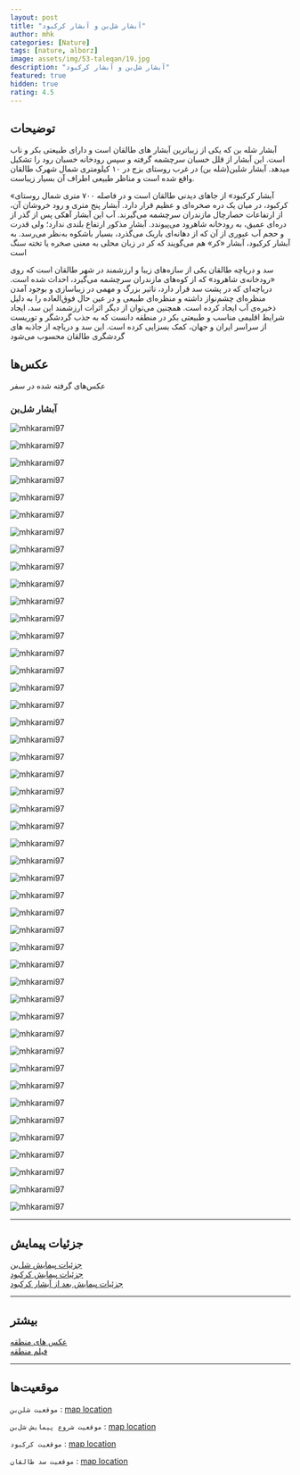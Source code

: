 ```yaml
---
layout: post
title: "آبشار شل‌بن و آبشار کرکبود"
author: mhk
categories: [Nature]
tags: [nature, alborz]
image: assets/img/53-taleqan/19.jpg
description: "آبشار شل‌بن و آبشار کرکبود"
featured: true
hidden: true
rating: 4.5
---
```


## توضیحات
آبشار شله بن که یکی از زیباترین آبشار های طالقان است و دارای طبیعتی بکر و ناب است. این آبشار از قلل خسبان سرچشمه گرفته و سپس رودخانه خسبان رود را تشکیل میدهد. آبشار شلبن(شله بن) در غرب روستای بزج در ۱۰ کیلومتری شمال شهرک طالقان واقع شده است و مناظر طبیعی اطراف آن بسیار زیباست.   

«آبشار کرکبود» از جاهای دیدنی طالقان است و در فاصله ۷۰۰ متری شمال روستای کرکبود، در میان یک دره صخره‌ای و عظیم قرار دارد. آبشار پنج متری و رود خروشان آن، از ارتفاعات حصارچال مازندران سرچشمه می‌گیرند. آب این آبشار آهکی پس از گذر از دره‌ای عمیق، به رودخانه شاهرود می‌پیوندد. آبشار مذکور ارتفاع بلندی ندارد؛ ولی قدرت و حجم آب عبوری از آن که از دهانه‌ای باریک می‌گذرد، بسیار باشکوه به‌نظر می‌رسد. به آبشار کرکبود، آبشار «کر» هم می‌گویند که کر در زبان محلی به معنی صخره يا تخته سنگ است  

سد و دریاچه‌ طالقان یکی از سازه‌های زیبا و ارزشمند در شهر طالقان است که روی «رودخانه‌ی شاهرود» که از کوه‌های مازندران سرچشمه می‌گیرد، احداث شده است. دریاچه‌ای که در پشت سد قرار دارد، تاثیر بزرگ و مهمی در زیباسازی و بوجود آمدن منظره‌ای چشم‌نواز داشته و منظره‌ای طبیعی و در عین حال فوق‌العاده را به دلیل ذخیره‌ی آب ایجاد کرده است. همچنین می‌توان از دیگر اثرات ارزشمند این سد، ایجاد شرایط اقلیمی مناسب و طبیعتی بکر در منطقه دانست که به جذب گردشگر و توریست از سراسر ایران و جهان، کمک بسزایی کرده است. این سد و دریاچه از جاذبه های گردشگری طالقان محسوب می‌شود  

## عکس‌ها
عکس‌های گرفته شده در سفر

### آبشار شل‌بن
![mhkarami97](/assets/img/53-taleqan/01.jpg)  

![mhkarami97](/assets/img/53-taleqan/02.jpg)  

![mhkarami97](/assets/img/53-taleqan/03.jpg)  

![mhkarami97](/assets/img/53-taleqan/04.jpg)  

![mhkarami97](/assets/img/53-taleqan/05.jpg)  

![mhkarami97](/assets/img/53-taleqan/06.jpg)  

![mhkarami97](/assets/img/53-taleqan/07.jpg)  

![mhkarami97](/assets/img/53-taleqan/08.jpg)  

![mhkarami97](/assets/img/53-taleqan/09.jpg)  

![mhkarami97](/assets/img/53-taleqan/10.jpg)  

![mhkarami97](/assets/img/53-taleqan/11.jpg)  

![mhkarami97](/assets/img/53-taleqan/12.jpg)  

![mhkarami97](/assets/img/53-taleqan/13.jpg)  

![mhkarami97](/assets/img/53-taleqan/14.jpg)  

![mhkarami97](/assets/img/53-taleqan/15.jpg)  

![mhkarami97](/assets/img/53-taleqan/16.jpg)  

![mhkarami97](/assets/img/53-taleqan/17.jpg)  

![mhkarami97](/assets/img/53-taleqan/18.jpg)  

![mhkarami97](/assets/img/53-taleqan/19.jpg)  

![mhkarami97](/assets/img/53-taleqan/20.jpg)  

![mhkarami97](/assets/img/53-taleqan/21.jpg)  

![mhkarami97](/assets/img/53-taleqan/22.jpg)  

![mhkarami97](/assets/img/53-taleqan/23.jpg)  

![mhkarami97](/assets/img/53-taleqan/24.jpg)  

![mhkarami97](/assets/img/53-taleqan/25.jpg)  

![mhkarami97](/assets/img/53-taleqan/26.jpg)  

![mhkarami97](/assets/img/53-taleqan/27.jpg)  

![mhkarami97](/assets/img/53-taleqan/28.jpg)  

![mhkarami97](/assets/img/53-taleqan/29.jpg)  

![mhkarami97](/assets/img/53-taleqan/30.jpg)  

![mhkarami97](/assets/img/53-taleqan/31.jpg)  

![mhkarami97](/assets/img/53-taleqan/32.jpg)  

![mhkarami97](/assets/img/53-taleqan/33.jpg)  

![mhkarami97](/assets/img/53-taleqan/34.jpg)  

![mhkarami97](/assets/img/53-taleqan/35.jpg)  

![mhkarami97](/assets/img/53-taleqan/36.jpg)  

![mhkarami97](/assets/img/53-taleqan/37.jpg)  

![mhkarami97](/assets/img/53-taleqan/38.jpg)  

![mhkarami97](/assets/img/53-taleqan/39.jpg)  

![mhkarami97](/assets/img/53-taleqan/40.jpg)  

![mhkarami97](/assets/img/53-taleqan/41.jpg)  

![mhkarami97](/assets/img/53-taleqan/42.jpg)  

![mhkarami97](/assets/img/53-taleqan/43.jpg)  

![mhkarami97](/assets/img/53-taleqan/44.jpg)  

![mhkarami97](/assets/img/53-taleqan/45.jpg)  

![mhkarami97](/assets/img/53-taleqan/46.jpg)  

---

## جزئیات پیمایش
[جزئیات پیمایش شل‌بن](/assets/img/53-taleqan/47.jpg)  
[جزئیات پیمایش کرکبود](/assets/img/53-taleqan/48.jpg)  
[جزئیات پیمایش بعد از آبشار کرکبود](/assets/img/53-taleqan/49.jpg)  

---

## بیشتر
[عکس های منطقه](https://www.instagram.com/p/CeB3ImMDrxA/)  
[فیلم منطقه]()  

---

## موقعیت‌ها
`موقعیت شلن‌بن` : [map location](https://www.google.com/maps/place/Sheleben+Waterfall/@36.2024794,50.786958,14.32z/data=!4m12!1m6!3m5!1s0x0:0x2696c8a624024464!2sKarkabud+Waterfall!8m2!3d36.2205324!4d50.8551024!3m4!1s0x3f8c5b43200ac6b1:0xe61c146c63def854!8m2!3d36.2120623!4d50.8065436)  

`موقعیت شروع پیمایش شل‌بن` : [map location](https://www.google.com/maps/place/Khosban,+Alborz+Province,+Iran/@36.1963162,50.7753984,14.32z/data=!4m12!1m6!3m5!1s0x0:0x2696c8a624024464!2sKarkabud+Waterfall!8m2!3d36.2205324!4d50.8551024!3m4!1s0x3f8c5bba95d1d373:0x96ba7876b171ee76!8m2!3d36.1954386!4d50.7884324)  

`موقعیت کرکبود` : [map location](https://www.google.com/maps/place/Karkabud+Waterfall/@36.2205324,50.8551024,15z/data=!4m5!3m4!1s0x0:0x2696c8a624024464!8m2!3d36.2205324!4d50.8551024)  

`موقعیت سد طالقان` : [map location](https://www.google.com/maps/place/%D8%AF%D8%B1%DB%8C%D8%A7%DA%86%D9%87+%D8%B7%D8%A7%D9%84%D9%82%D8%A7%D9%86%E2%80%AD/@36.166024,50.7111564,15.38z/data=!4m12!1m6!3m5!1s0x0:0x2696c8a624024464!2sKarkabud+Waterfall!8m2!3d36.2205324!4d50.8551024!3m4!1s0x3f8c592011c2fb11:0xfc415de810fa80e0!8m2!3d36.1672303!4d50.7141798)  